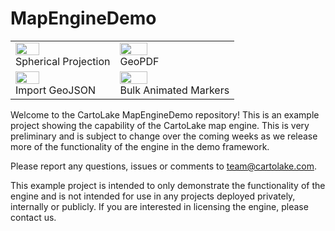 # MapEngineDemo

<table><tr><td>
<img src="https://github.com/CartoLake/MapEngineDemo/assets/82988795/f0031bdf-2e1d-4e60-8d53-bb22877a7128" width=50% height=50%><br>
Spherical Projection
</td>
  <td>
<img src="https://github.com/CartoLake/MapEngineDemo/assets/82988795/7987e50f-139c-4452-b4af-5a49fe92dbab" width=50% height=50%><br>
GeoPDF
    </td>
</tr>
<tr>
    <td>
<img src="https://github.com/CartoLake/MapEngineDemo/assets/82988795/03faea71-1bb2-46f4-81e5-b76542ae1850" width=50% height=50%><br>
Import GeoJSON
    </td>
    <td>
<img src="https://github.com/CartoLake/MapEngineDemo/assets/82988795/b59ce7be-c1fb-4782-99e8-a8368388d757" width=50% height=50%><br>
Bulk Animated Markers
    </td>
</tr>
</table>


Welcome to the CartoLake MapEngineDemo repository!  This is an example project showing the capability of the CartoLake map engine.  This is very preliminary and is subject to change over the coming weeks as we release more of the functionality of the engine in the demo framework.

Please report any questions, issues or comments to team@cartolake.com.

This example project is intended to only demonstrate the functionality of the engine and is not intended for use in any projects deployed privately, internally or publicly.  If you are interested in licensing the engine, please contact us.


